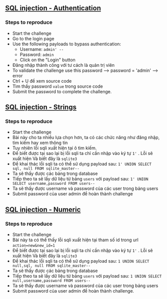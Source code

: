 ## [SQL injection - Authentication](https://www.root-me.org/en/Challenges/Web-Server/SQL-injection-Authentication)
### Steps to reproduce

  - Start the challenge
  - Go to the login page
  - Use the following payloads to bypass authentication:
    - Username: `admin' -- `
    - Password: `admin` 
    - Click on the "Login" button
  - Đăng nhập thành công với tư cách là quản trị viên
  - To validate the challenge use this password --> password = 'admin' --> error
  - Ctrl + U để xem source code
  - Tìm thấy password `value` trong source code
  - Submit the password to complete the challenge.

## [SQL injection - Strings](https://www.root-me.org/en/Challenges/Web-Server/SQL-injection-Strings)
### Steps to reproduce
- Start the challenge
- Bài này cho ta nhiều lựa chọn hơn, ta có các chức năng như đăng nhập, tìm kiếm hay xem thông tin
- Tuy nhiên lỗi sqli xuất hiện tại ô tìm kiếm. 
- Để biết được tại sao lại bị lỗi sqli ta chỉ cần nhập vào ký tự `1'` . Lỗi sẽ xuất hiện Và biết đây là `sqlite3`
- Để khai thác lỗi sqli ta có thể sử dụng payload sau: `1' UNION SELECT sql, null FROM sqlite_master--`
- Ta sẽ thấy được các bảng trong database
- Tiếp theo ta sẽ lấy dữ liệu từ bảng `users` với payload sau: `1' UNION SELECT username,password FROM users--`
- Ta sẽ thấy được username và password của các user trong bảng users
- Submit password của user admin để hoàn thành challenge

## [SQL injection - Numeric](https://www.root-me.org/en/Challenges/Web-Server/SQL-injection-Numeric)
### Steps to reproduce
- Start the challenge
- Bài này ta có thể thấy lỗi sqli xuất hiện tại tham số id trong url `action=new&new_id=1`
- Để biết được tại sao lại bị lỗi sqli ta chỉ cần nhập vào ký tự `1'` . Lỗi sẽ xuất hiện Và biết đây là `sqlite3`
- Để khai thác lỗi sqli ta có thể sử dụng payload sau: `1 UNION SELECT null,sql, null FROM sqlite_master--`
- Ta sẽ thấy được các bảng trong database
- Tiếp theo ta sẽ lấy dữ liệu từ bảng `users` với payload sau: `1 UNION SELECT null,username,password FROM users--`
- Ta sẽ thấy được username và password của các user trong bảng users
- Submit password của user admin để hoàn thành challenge.